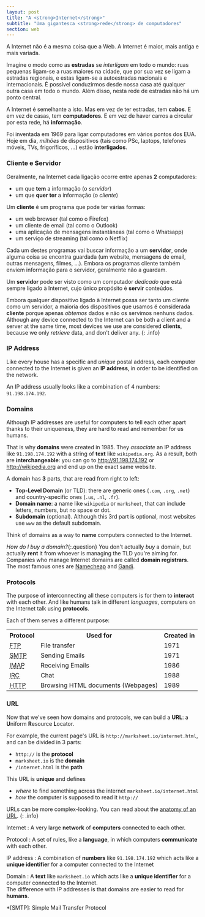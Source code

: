 ```yaml
---
layout: post
title: "A <strong>Internet</strong>"
subtitle: "Uma gigantesca <strong>rede</strong> de computadores"
section: web
---
```


A Internet não é a mesma coisa que a Web. A Internet é maior, mais antiga e mais variada.

Imagine o modo como as **estradas** se _interligam_ em todo o mundo: ruas pequenas ligam-se a ruas maiores na cidade, que por sua vez se ligam a estradas regionais, e estas ligam-se a autoestradas nacionais e internacionais. É possível conduzirmos desde nossa casa até qualquer outra casa em todo o mundo. Além disso, nesta rede de estradas não há um ponto central.

A Internet é semelhante a isto. Mas em vez de ter estradas, tem **cabos**. E em vez de casas, tem **computadores**. E em vez de haver carros a circular por esta rede, há **informação**.

Foi inventada em 1969 para ligar computadores em vários pontos dos EUA. Hoje em dia, _milhões_ de dispositivos (tais como PSc, laptops, telefones móveis, TVs, frigoríficos, ...) estão **interligados**.

### Cliente e Servidor

Geralmente, na Internet cada ligação ocorre entre apenas **2** computadores:

* um que **tem** a informação (o _servidor_)
* um que **quer ter** a informação (o _cliente_)

Um **cliente** é um programa que pode ter várias formas:

* um web browser (tal como o Firefox)
* um cliente de email (tal como o Outlook)
* uma aplicação de mensagens instantâneas (tal como o Whatsapp)
* um serviço de streaming (tal como o Netflix)

Cada um destes programas vai buscar informação a um **servidor**, onde alguma coisa se encontra guardada (um website, mensagens de email, outras mensagens, filmes, ...). Embora os programas cliente também enviem informação para o servidor, geralmente não a guardam.

Um **servidor** pode ser visto como um computador _dedicado_ que está sempre ligado à Internet, cujo único propósito é **servir** conteúdos.

Embora qualquer dispositivo ligado à Internet possa ser tanto um cliente como um servidor, a maioria dos dispositivos que usamos é considerada **cliente** porque apenas _obtemos_ dados e não os servimos nenhuns dados.
Although any device connected to the Internet can be both a client and a server at the same time, most devices we use are considered **clients**, because we only _retrieve_ data, and don't deliver any.
{: .info}

### IP Address

Like every house has a specific and _unique_ postal address, each computer connected to the Internet is given an **IP address**, in order to be identified on the network.

An IP address usually looks like a combination of 4 numbers: `91.198.174.192`.

### Domains

Although IP addresses are useful for computers to tell each other apart thanks to their uniqueness, they are hard to read and remember for us humans.

That is why **domains** were created in 1985. They _associate_ an IP address like `91.198.174.192` with a string of **text** like `wikipedia.org`. As a result, both are **interchangeable**: you can go to <http://91.198.174.192> or <http://wikipedia.org> and end up on the exact same website.

A domain has **3** parts, that are read from right to left:

* **Top-Level Domain** (or TLD): there are generic ones (`.com`, `.org`, `.net`) and country-specific ones (`.us`, `.nl`, `.fr`).
* **Domain name**: a name like `wikipedia` or `marksheet`, that can include letters, numbers, but no space or dot.
* **Subdomain** (optional). Although this 3rd part is optional, most websites use `www` as the default subdomain.

Think of domains as a way to **name** computers connected to the Internet.

_How do I buy a domain?_{:.question}
You don't actually _buy_ a domain, but actually **rent** it from whoever is managing the TLD you're aiming for.  
Companies who manage Internet domains are called **domain registrars**. The most famous ones are [Namecheap](https://www.namecheap.com/) and [Gandi](https://www.gandi.net/).

### Protocols

The purpose of interconnecting all these computers is for them to **interact** with each other. And like humans talk in different _languages_, computers on the Internet talk using **protocols**.

Each of them serves a different purpose:

<div class="table">
  <table>
    <tr>
      <th>Protocol</th>
      <th>Used for</th>
      <th>Created in</th>
    </tr>
    <tr>
      <td>
        <abbr title="File Transfer Protocol">FTP</abbr>
      </td>
      <td>File transfer</td>
      <td>1971</td>
    </tr>
    <tr>
      <td>
        <abbr title="Simple Mail Transfer Protocol">SMTP</abbr>
      </td>
      <td>Sending Emails</td>
      <td>1971</td>
    </tr>
    <tr>
      <td>
        <abbr title="Internet Message Access Protocol">IMAP</abbr>
      </td>
      <td>Receiving Emails</td>
      <td>1986</td>
    </tr>
    <tr>
      <td>
        <abbr title="Internet Relay Chat">IRC</abbr>
      </td>
      <td>Chat</td>
      <td>1988</td>
    </tr>
    <tr>
      <td>
        <abbr title="HyperText Transfer Protocol">HTTP</abbr>
      </td>
      <td>Browsing HTML documents (Webpages)</td>
      <td>1989</td>
    </tr>
  </table>
</div>

### URL

Now that we've seen how domains and protocols, we can build a **URL**: a **U**niform **R**esource **L**ocator.

For example, the current page's URL is `http://marksheet.io/internet.html`, and can be divided in 3 parts:

* `http://` is the **protocol**
* `marksheet.io` is the **domain**
* `/internet.html` is the **path**

This URL is **unique** and defines

* _where_ to find something across the internet `marksheet.io/internet.html`
* _how_ the computer is supposed to read it `http://`

URLs can be more complex-looking. You can read about the [anatomy of an URL](http://doepud.co.uk/blog/anatomy-of-a-url).
{: .info}

Internet
: A very large **network** of **computers** connected to each other.

Protocol
: A set of rules, like a **language**, in which computers **communicate** with each other.

IP address
: A combination of **numbers** like `91.198.174.192` which acts like a **unique identifier** for a computer connected to the Internet

Domain
: A **text** like `marksheet.io` which acts like a **unique identifier** for a computer connected to the Internet.  
The difference with IP addresses is that domains are easier to read for **humans**.

[^1]: Apart from oceans obviously.

*[SMTP]: Simple Mail Transfer Protocol
